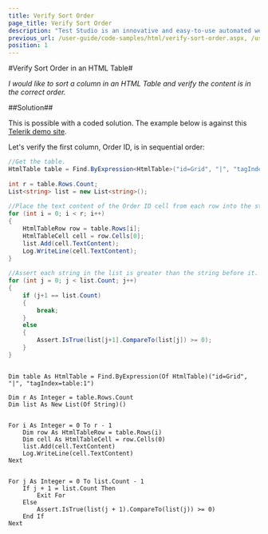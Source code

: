 ```yaml
---
title: Verify Sort Order
page_title: Verify Sort Order
description: "Test Studio is an innovative and easy-to-use automated web, WPF and load testing solution. Test Studio tests support essential technologies like ASP.NET AJAX, Silverlight, PHP and MVC. HTML5, Testing framework, functional testing, performance testing, load testing, exploratory testing, manual testing."
previous_url: /user-guide/code-samples/html/verify-sort-order.aspx, /user-guide/code-samples/html/verify-sort-order
position: 1
---
```

#Verify Sort Order in an HTML Table#

*I would like to sort a column in an HTML Table and verify the content is in the correct order.*

##Solution##

This is possible with a coded solution. The example below is against this <a href="http://demos.telerik.com/aspnet-mvc/grid/index" target="_blank">Telerik demo site</a>.
 
Let's verify the first column, Order ID, is in sequential order:

```C#
//Get the table.
HtmlTable table = Find.ByExpression<HtmlTable>("id=Grid", "|", "tagIndex=table:1");
 
int r = table.Rows.Count;
List<string> list = new List<string>();
  
//Place the text content of the Order ID cell from each row into the string list.
for (int i = 0; i < r; i++)
{
    HtmlTableRow row = table.Rows[i];
    HtmlTableCell cell = row.Cells[0];  
    list.Add(cell.TextContent);
    Log.WriteLine(cell.TextContent);
}
  
//Assert each string in the list is greater than the string before it.
for (int j = 0; j < list.Count; j++)
{
    if (j+1 == list.Count)
    {
        break;
    }
    else
    {
        Assert.IsTrue(list[j+1].CompareTo(list[j]) >= 0);
    }
}
```

```VB

Dim table As HtmlTable = Find.ByExpression(Of HtmlTable)("id=Grid", "|", "tagIndex=table:1")
 
Dim r As Integer = table.Rows.Count
Dim list As New List(Of String)()
 

For i As Integer = 0 To r - 1
    Dim row As HtmlTableRow = table.Rows(i)
    Dim cell As HtmlTableCell = row.Cells(0)
    list.Add(cell.TextContent)
    Log.WriteLine(cell.TextContent)
Next
 

For j As Integer = 0 To list.Count - 1
    If j + 1 = list.Count Then
        Exit For
    Else
        Assert.IsTrue(list(j + 1).CompareTo(list(j)) >= 0)
    End If
Next
```
